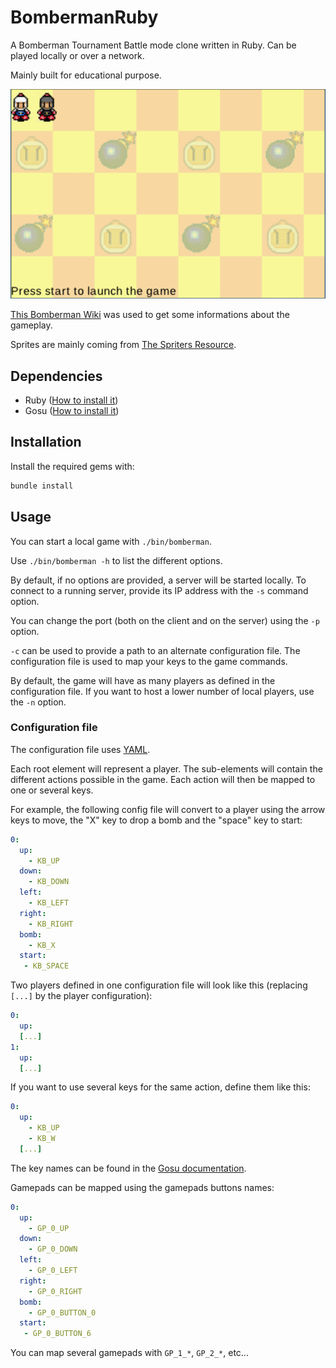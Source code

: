 # BombermanRuby

A Bomberman Tournament Battle mode clone written in Ruby. Can be played locally or over a network.

Mainly built for educational purpose.

![gameplay](./assets/readme/gameplay.gif?raw=true)

[This Bomberman Wiki](https://bomberman.fandom.com/wiki/Bomberman_Tournament) was used to get some informations about the gameplay.

Sprites are mainly coming from [The Spriters Resource](https://www.spriters-resource.com/game_boy_advance/bombertourn/).


## Dependencies

- Ruby ([How to install it](https://www.ruby-lang.org/en/documentation/installation/))
- Gosu ([How to install it](https://github.com/gosu/gosu/wiki#installation))

## Installation

Install the required gems with:

```ruby
bundle install
```

## Usage

You can start a local game with `./bin/bomberman`.

Use `./bin/bomberman -h` to list the different options.

By default, if no options are provided, a server will be started locally. To connect to a running server, provide its IP address with the `-s` command option.

You can change the port (both on the client and on the server) using the `-p` option.

`-c` can be used to provide a path to an alternate configuration file. The configuration file is used to map your keys to the game commands.

By default, the game will have as many players as defined in the configuration file. If you want to host a lower number of local players, use the `-n` option.

### Configuration file

The configuration file uses [YAML](https://yaml.org/).

Each root element will represent a player. The sub-elements will contain the different actions possible in the game. Each action will then be mapped to one or several keys.

For example, the following config file will convert to a player using the arrow keys to move, the "X" key to drop a bomb and the "space" key to start:
```yml
0:
  up:
    - KB_UP
  down:
    - KB_DOWN
  left:
    - KB_LEFT
  right:
    - KB_RIGHT
  bomb:
    - KB_X
  start:
   - KB_SPACE
```

Two players defined in one configuration file will look like this (replacing `[...]` by the player configuration):
```yml
0:
  up:
  [...]
1:
  up:
  [...]
```


If you want to use several keys for the same action, define them like this:
```yml
0:
  up:
    - KB_UP
    - KB_W
  [...]
```

The key names can be found in the [Gosu documentation](https://www.rubydoc.info/gems/gosu/Gosu#KB_0%E2%80%A6KB_9-constant).

Gamepads can be mapped using the gamepads buttons names:
```yml
0:
  up:
    - GP_0_UP
  down:
    - GP_0_DOWN
  left:
    - GP_0_LEFT
  right:
    - GP_0_RIGHT
  bomb:
    - GP_0_BUTTON_0
  start:
   - GP_0_BUTTON_6
```
You can map several gamepads with `GP_1_*`, `GP_2_*`, etc...

